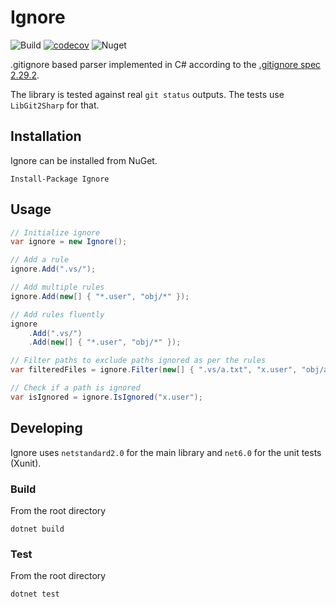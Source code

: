 # Ignore
![Build](https://github.com/goelhardik/ignore/workflows/Build/badge.svg?branch=main)
[![codecov](https://codecov.io/gh/goelhardik/ignore/branch/main/graph/badge.svg?token=5YE7LBW8K0)](https://codecov.io/gh/goelhardik/ignore)
![Nuget](https://img.shields.io/nuget/v/Ignore)

.gitignore based parser implemented in C# according to the [.gitignore spec 2.29.2](https://git-scm.com/docs/gitignore).

The library is tested against real `git status` outputs. The tests use `LibGit2Sharp` for that.

## Installation

Ignore can be installed from NuGet.

```
Install-Package Ignore
```

## Usage

```cs
// Initialize ignore
var ignore = new Ignore();

// Add a rule
ignore.Add(".vs/");

// Add multiple rules
ignore.Add(new[] { "*.user", "obj/*" });

// Add rules fluently
ignore
    .Add(".vs/")
    .Add(new[] { "*.user", "obj/*" });

// Filter paths to exclude paths ignored as per the rules
var filteredFiles = ignore.Filter(new[] { ".vs/a.txt", "x.user", "obj/a.dll" });

// Check if a path is ignored
var isIgnored = ignore.IsIgnored("x.user");
```

## Developing

Ignore uses `netstandard2.0` for the main library and `net6.0` for the unit tests (Xunit).

### Build

From the root directory

```
dotnet build
```

### Test

From the root directory

```
dotnet test
```
